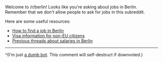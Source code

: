 Welcome to /r/berlin! Looks like you're asking about jobs in Berlin. Remember that we don't allow people to ask for jobs in this subreddit.

Here are some useful resources:

* [How to find a job in Berlin](https://allaboutberlin.com/guides/find-a-job-in-berlin)
* [Visa information for non-EU citizens](https://www.make-it-in-germany.com/en/)
* [Previous threads about salaries in Berlin](https://www.reddit.com/r/berlin/search?q=salaries&restrict_sr=1)

----

^(I'm just [a dumb bot](https://github.com/nicbou/berlin-bot). This comment will self-destruct if downvoted.)